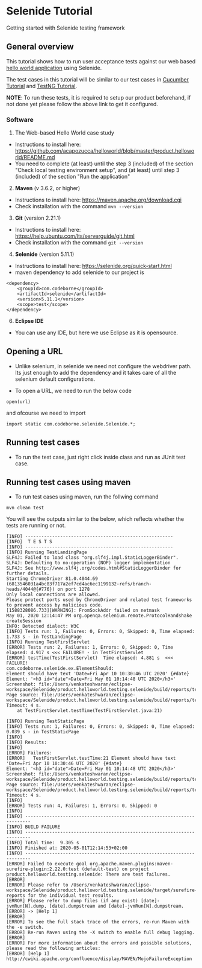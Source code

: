 # Selenide Tutorial

Getting started with Selenide testing framework

## General overview

This tutorial shows how to run user acceptance tests against our web based [hello world application](https://github.com/acapozucca/helloworld) using Selenide. 

The test cases in this tutorial will be similar to our test cases in [Cucumber Tutorial](https://github.com/venkateshwarant/Cucumber_Tutorial) and [TestNG Tutorial](https://github.com/acapozucca/TestNG).

**NOTE**:
To run these tests, it is required to setup our product beforehand, if not done yet please follow the above link to get it configured.
### Software

1. The Web-based Hello World case study
* Instructions to install here: https://github.com/acapozucca/helloworld/blob/master/product.helloworld/README.md
* You need to complete (at least) until the step 3 (included) of the section 
"Check local testing environment setup", and
(at least) until step 3 (included) of the section
"Run the application"

2. **Maven** (v 3.6.2, or higher)
* Instructions to install here: https://maven.apache.org/download.cgi
* Check installation with the command `mvn --version`

3. **Git** (version 2.21.1)
* Instructions to install here: https://help.ubuntu.com/lts/serverguide/git.html
* Check installation with the command `git --version`

4. **Selenide** (version 5.11.1)
* Instructions to install here: https://selenide.org/quick-start.html
* maven dependency to add selenide to our project is
```
<dependency>
    <groupId>com.codeborne</groupId>
    <artifactId>selenide</artifactId>
    <version>5.11.1</version>
    <scope>test</scope>
</dependency>
```
6. **Eclipse IDE**
* You can use any IDE, but here we use Eclipse as it is opensource.

## Opening a URL
* Unlike selenium, in selenide we need not configure the webdriver path. Its just enough to add the dependency and it takes care of all the selenium default configurations.

* To open a URL, we need to run the below code
```
open(url)
```

and ofcourse we need to import 
```
import static com.codeborne.selenide.Selenide.*;
```

## Running test cases
* To run the test case, just right click inside class and run as JUnit test case.

## Running test cases using maven
* To run test cases using maven, run the follwing command
```
mvn clean test
```

You will see the outputs similar to the below, which reflects whether the tests are running or not.
```
[INFO] -------------------------------------------------------
[INFO]  T E S T S
[INFO] -------------------------------------------------------
[INFO] Running TestLandingPage
SLF4J: Failed to load class "org.slf4j.impl.StaticLoggerBinder".
SLF4J: Defaulting to no-operation (NOP) logger implementation
SLF4J: See http://www.slf4j.org/codes.html#StaticLoggerBinder for further details.
Starting ChromeDriver 81.0.4044.69 (6813546031a4bc83f717a2ef7cd4ac6ec1199132-refs/branch-heads/4044@{#776}) on port 1278
Only local connections are allowed.
Please protect ports used by ChromeDriver and related test frameworks to prevent access by malicious code.
[1588328086.733][WARNING]: FromSockAddr failed on netmask
May 01, 2020 12:14:47 PM org.openqa.selenium.remote.ProtocolHandshake createSession
INFO: Detected dialect: W3C
[INFO] Tests run: 1, Failures: 0, Errors: 0, Skipped: 0, Time elapsed: 1.733 s - in TestLandingPage
[INFO] Running TestFirstServlet
[ERROR] Tests run: 2, Failures: 1, Errors: 0, Skipped: 0, Time elapsed: 4.917 s <<< FAILURE! - in TestFirstServlet
[ERROR] testTime(TestFirstServlet)  Time elapsed: 4.881 s  <<< FAILURE!
com.codeborne.selenide.ex.ElementShould: 
Element should have text 'Date=Fri Apr 10 10:30:46 UTC 2020' {#date}
Element: '<h3 id="date">Date=Fri May 01 10:14:48 UTC 2020</h3>'
Screenshot: file:/Users/venkateshwaran/eclipse-workspace/Selenide/product.helloworld.testing.selenide/build/reports/tests/1588328092373.0.png
Page source: file:/Users/venkateshwaran/eclipse-workspace/Selenide/product.helloworld.testing.selenide/build/reports/tests/1588328092373.0.html
Timeout: 4 s.
	at TestFirstServlet.testTime(TestFirstServlet.java:21)

[INFO] Running TestStaticPage
[INFO] Tests run: 1, Failures: 0, Errors: 0, Skipped: 0, Time elapsed: 0.039 s - in TestStaticPage
[INFO] 
[INFO] Results:
[INFO] 
[ERROR] Failures: 
[ERROR]   TestFirstServlet.testTime:21 Element should have text 'Date=Fri Apr 10 10:30:46 UTC 2020' {#date}
Element: '<h3 id="date">Date=Fri May 01 10:14:48 UTC 2020</h3>'
Screenshot: file:/Users/venkateshwaran/eclipse-workspace/Selenide/product.helloworld.testing.selenide/build/reports/tests/1588328092373.0.png
Page source: file:/Users/venkateshwaran/eclipse-workspace/Selenide/product.helloworld.testing.selenide/build/reports/tests/1588328092373.0.html
Timeout: 4 s.
[INFO] 
[ERROR] Tests run: 4, Failures: 1, Errors: 0, Skipped: 0
[INFO] 
[INFO] ------------------------------------------------------------------------
[INFO] BUILD FAILURE
[INFO] ------------------------------------------------------------------------
[INFO] Total time:  9.305 s
[INFO] Finished at: 2020-05-01T12:14:53+02:00
[INFO] ------------------------------------------------------------------------
[ERROR] Failed to execute goal org.apache.maven.plugins:maven-surefire-plugin:2.22.0:test (default-test) on project product.helloworld.testing.selenide: There are test failures.
[ERROR] 
[ERROR] Please refer to /Users/venkateshwaran/eclipse-workspace/Selenide/product.helloworld.testing.selenide/target/surefire-reports for the individual test results.
[ERROR] Please refer to dump files (if any exist) [date]-jvmRun[N].dump, [date].dumpstream and [date]-jvmRun[N].dumpstream.
[ERROR] -> [Help 1]
[ERROR] 
[ERROR] To see the full stack trace of the errors, re-run Maven with the -e switch.
[ERROR] Re-run Maven using the -X switch to enable full debug logging.
[ERROR] 
[ERROR] For more information about the errors and possible solutions, please read the following articles:
[ERROR] [Help 1] http://cwiki.apache.org/confluence/display/MAVEN/MojoFailureException
```


